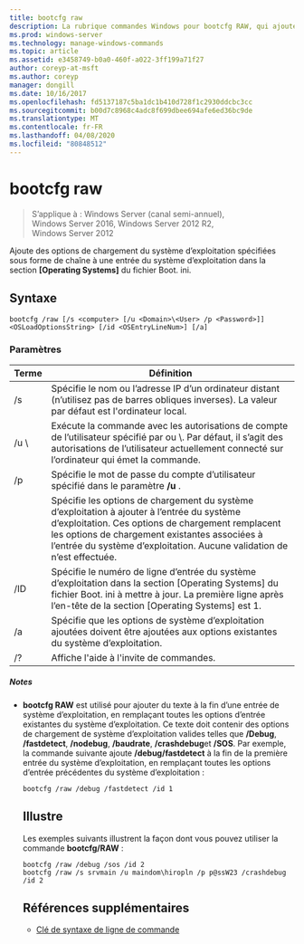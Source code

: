 ```yaml
---
title: bootcfg raw
description: La rubrique commandes Windows pour bootcfg RAW, qui ajoute des options de chargement du système d’exploitation, spécifiées sous forme de chaîne, à une entrée du système d’exploitation dans la section système d’exploitation du fichier Boot. ini.
ms.prod: windows-server
ms.technology: manage-windows-commands
ms.topic: article
ms.assetid: e3458749-b0a0-460f-a022-3ff199a71f27
author: coreyp-at-msft
ms.author: coreyp
manager: dongill
ms.date: 10/16/2017
ms.openlocfilehash: fd5137187c5ba1dc1b410d728f1c2930ddcbc3cc
ms.sourcegitcommit: b00d7c8968c4adc8f699dbee694afe6ed36bc9de
ms.translationtype: MT
ms.contentlocale: fr-FR
ms.lasthandoff: 04/08/2020
ms.locfileid: "80848512"
---
```

# <a name="bootcfg-raw"></a>bootcfg raw

>S’applique à : Windows Server (canal semi-annuel), Windows Server 2016, Windows Server 2012 R2, Windows Server 2012

Ajoute des options de chargement du système d’exploitation spécifiées sous forme de chaîne à une entrée du système d’exploitation dans la section **[Operating Systems]** du fichier Boot. ini.

## <a name="syntax"></a>Syntaxe
```
bootcfg /raw [/s <computer> [/u <Domain>\<User> /p <Password>]] <OSLoadOptionsString> [/id <OSEntryLineNum>] [/a]
```
### <a name="parameters"></a>Paramètres

|         Terme          |                                                                                                            Définition                                                                                                             |
|-----------------------|-----------------------------------------------------------------------------------------------------------------------------------------------------------------------------------------------------------------------------------|
|     /s <computer>     |                                                        Spécifie le nom ou l’adresse IP d’un ordinateur distant (n’utilisez pas de barres obliques inverses). La valeur par défaut est l'ordinateur local.                                                         |
| /u <Domain> \\<User>  |               Exécute la commande avec les autorisations de compte de l’utilisateur spécifié par <User> ou <Domain>\\<User>. Par défaut, il s’agit des autorisations de l’utilisateur actuellement connecté sur l’ordinateur qui émet la commande.                |
|     /p <Password>     |                                                                       Spécifie le mot de passe du compte d’utilisateur spécifié dans le paramètre **/u** .                                                                       |
| <OSLoadOptionsString> | Spécifie les options de chargement du système d’exploitation à ajouter à l’entrée du système d’exploitation. Ces options de chargement remplacent les options de chargement existantes associées à l’entrée du système d’exploitation. Aucune validation de <OSLoadOptions> n’est effectuée. |
| /ID <OSEntryLineNum>  |                       Spécifie le numéro de ligne d’entrée du système d’exploitation dans la section [Operating Systems] du fichier Boot. ini à mettre à jour. La première ligne après l’en-tête de la section [Operating Systems] est 1.                       |
|          /a           |                                                       Spécifie que les options de système d’exploitation ajoutées doivent être ajoutées aux options existantes du système d’exploitation.                                                        |
|          /?           |                                                                                               Affiche l'aide à l'invite de commandes.                                                                                                |

##### <a name="remarks"></a>Notes
- **bootcfg RAW** est utilisé pour ajouter du texte à la fin d’une entrée de système d’exploitation, en remplaçant toutes les options d’entrée existantes du système d’exploitation. Ce texte doit contenir des options de chargement de système d’exploitation valides telles que **/Debug**, **/fastdetect**, **/nodebug**, **/baudrate**, **/crashdebug**et **/SOS**. Par exemple, la commande suivante ajoute **/debug/fastdetect** à la fin de la première entrée du système d’exploitation, en remplaçant toutes les options d’entrée précédentes du système d’exploitation :
  ```
  bootcfg /raw /debug /fastdetect /id 1
  ```
  ## <a name="examples"></a><a name=BKMK_examples></a>Illustre
  Les exemples suivants illustrent la façon dont vous pouvez utiliser la commande **bootcfg/RAW** :
  ```
  bootcfg /raw /debug /sos /id 2
  bootcfg /raw /s srvmain /u maindom\hiropln /p p@ssW23 /crashdebug  /id 2
  ```
  ## <a name="additional-references"></a>Références supplémentaires
  - [Clé de syntaxe de ligne de commande](command-line-syntax-key.md)
